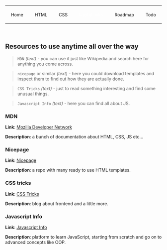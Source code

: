 <style>
.nav {
    display: flex;
    justify-content: space-around;
    flex-wrap: wrap;
}

.nav a {
    white-space: nowrap;
    text-decoration: none;
    margin: 6px;
}

.nav a.active {
    color: #fff;
    text-shadow: 0 0 5px rgba(255,255,255,0.5);
}
</style>

<hr>
<p class="nav">
    <a href="../index.html">Home</a>
    <a href="html.html">HTML</a>
    <a href="css.html">CSS</a>
    <a class="active" href="other-resources.html">Useful links</a>
    <a href="https://roadmap.sh/frontend">Roadmap</a>
    <a href="../todo.html">Todo</a>
</p>
<hr>
<br>

## Resources to use anytime all over the way
> `MDN` _(text)_ - you can use it just like
Wikipedia and search here for anything you come across.

> `nicepage` or similar _(text)_ - here you could download templates and inspect them
to find out how they are actually done.

> `CSS Tricks` _(text)_ - just to read something interesting and find some unusual things.

> `Javascript Info` _(text)_ - here you can find all about JS.

### MDN
**Link**: <a href="https://developer.mozilla.org/en-US/">Mozilla Developer Network</a>

**Description**: a bunch of documentation about HTML, CSS, JS etc...

### Nicepage
**Link**: <a href="https://nicepage.com/html-templates">Nicepage</a>

**Description**: a repo with many ready to use HTML templates.

### CSS tricks
**Link**: <a href="https://css-tricks.com/">CSS Tricks</a>

**Description**: blog about frontend and a little more.

### Javascript Info
**Link**: <a href="https://javascript.info/">Javascript Info</a>

**Description**: platform to learn JavaScript, starting from scratch and
go on to advanced concepts like OOP.
